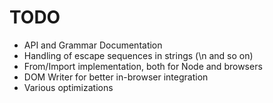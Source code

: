 # TODO

* API and Grammar Documentation
* Handling of escape sequences in strings (\n and so on)
* From/Import implementation, both for Node and browsers
* DOM Writer for better in-browser integration
* Various optimizations
